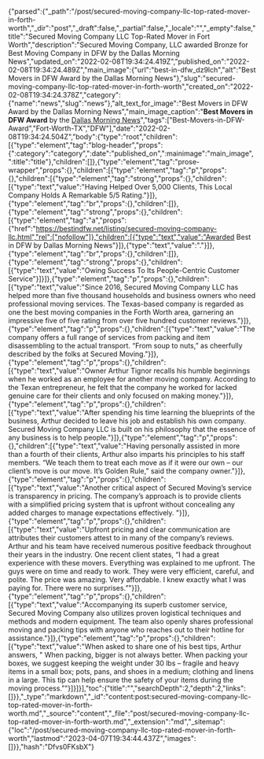 {"parsed":{"_path":"/post/secured-moving-company-llc-top-rated-mover-in-forth-worth","_dir":"post","_draft":false,"_partial":false,"_locale":"","_empty":false,"title":"Secured Moving Company LLC Top-Rated Mover in Fort Worth","description":"Secured Moving Company, LLC awarded Bronze for Best Moving Company in DFW by the Dallas Morning News","updated_on":"2022-02-08T19:34:24.419Z","published_on":"2022-02-08T19:34:24.489Z","main_image":{"url":"best-in-dfw_dz9lch","alt":"Best Movers in DFW Award by the Dallas Morning News"},"slug":"secured-moving-company-llc-top-rated-mover-in-forth-worth","created_on":"2022-02-08T19:34:24.378Z","category":{"name":"news","slug":"news"},"alt_text_for_image":"Best Movers in DFW Award by the Dallas Morning News","main_image_caption":"**Best Movers in DFW Award** by the [Dallas Morning News](https://bestindfw.net/listing/secured-moving-company-llc.html)","tags":["Best-Movers-in-DFW-Award","Fort-Worth-TX","DFW"],"date":"2022-02-08T19:34:24.504Z","body":{"type":"root","children":[{"type":"element","tag":"blog-header","props":{":category":"category",":date":"published_on",":mainimage":"main_image",":title":"title"},"children":[]},{"type":"element","tag":"prose-wrapper","props":{},"children":[{"type":"element","tag":"p","props":{},"children":[{"type":"element","tag":"strong","props":{},"children":[{"type":"text","value":"Having Helped Over 5,000 Clients, This Local Company Holds A Remarkable 5/5 Rating."}]},{"type":"element","tag":"br","props":{},"children":[]},{"type":"element","tag":"strong","props":{},"children":[{"type":"element","tag":"a","props":{"href":"https://bestindfw.net/listing/secured-moving-company-llc.html","rel":["nofollow"]},"children":[{"type":"text","value":"Awarded Best in DFW by Dallas Morning News"}]},{"type":"text","value":"."}]},{"type":"element","tag":"br","props":{},"children":[]},{"type":"element","tag":"strong","props":{},"children":[{"type":"text","value":"Owing Success To Its People-Centric Customer Service"}]}]},{"type":"element","tag":"p","props":{},"children":[{"type":"text","value":"Since 2016, Secured Moving Company LLC has helped more than five thousand households and business owners who need professional moving services. The Texas-based company is regarded as one the best moving companies in the Forth Worth area, garnering an impressive five of five rating from over five hundred customer reviews."}]},{"type":"element","tag":"p","props":{},"children":[{"type":"text","value":"The company offers a full range of services from packing and item disassembling to the actual transport. “From soup to nuts,” as cheerfully described by the folks at Secured Moving."}]},{"type":"element","tag":"p","props":{},"children":[{"type":"text","value":"Owner Arthur Tignor recalls his humble beginnings when he worked as an employee for another moving company. According to the Texan entrepreneur, he felt that the company he worked for lacked genuine care for their clients and only focused on making money."}]},{"type":"element","tag":"p","props":{},"children":[{"type":"text","value":"After spending his time learning the blueprints of the business, Arthur decided to leave his job and establish his own company. Secured Moving Company LLC is built on his philosophy that the essence of any business is to help people."}]},{"type":"element","tag":"p","props":{},"children":[{"type":"text","value":"Having personally assisted in more than a fourth of their clients, Arthur also imparts his principles to his staff members. “We teach them to treat each move as if it were our own – our client’s move is our move. It’s Golden Rule,” said the company owner."}]},{"type":"element","tag":"p","props":{},"children":[{"type":"text","value":"Another critical aspect of Secured Moving’s service is transparency in pricing. The company’s approach is to provide clients with a simplified pricing system that is upfront without concealing any added charges to manage expectations effectively. "}]},{"type":"element","tag":"p","props":{},"children":[{"type":"text","value":"Upfront pricing and clear communication are attributes their customers attest to in many of the company’s reviews. Arthur and his team have received numerous positive feedback throughout their years in the industry. One recent client states, “I had a great experience with these movers. Everything was explained to me upfront. The guys were on time and ready to work. They were very efficient, careful, and polite. The price was amazing. Very affordable. I knew exactly what I was paying for. There were no surprises.”"}]},{"type":"element","tag":"p","props":{},"children":[{"type":"text","value":"Accompanying its superb customer service, Secured Moving Company also utilizes proven logistical techniques and methods and modern equipment. The team also openly shares professional moving and packing tips with anyone who reaches out to their hotline for assistance."}]},{"type":"element","tag":"p","props":{},"children":[{"type":"text","value":"When asked to share one of his best tips, Arthur answers, \" When packing, bigger is not always better. When packing your boxes, we suggest keeping the weight under 30 lbs – fragile and heavy items in a small box; pots, pans, and shoes in a medium; clothing and linens in a large. This tip can help ensure the safety of your items during the moving process.”"}]}]}],"toc":{"title":"","searchDepth":2,"depth":2,"links":[]}},"_type":"markdown","_id":"content:post:secured-moving-company-llc-top-rated-mover-in-forth-worth.md","_source":"content","_file":"post/secured-moving-company-llc-top-rated-mover-in-forth-worth.md","_extension":"md","_sitemap":{"loc":"/post/secured-moving-company-llc-top-rated-mover-in-forth-worth","lastmod":"2023-04-07T19:34:44.437Z","images":[]}},"hash":"Dfvs0FKsbX"}